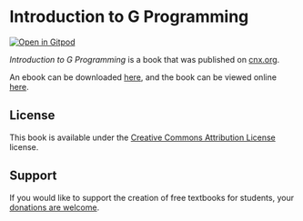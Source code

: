 # Introduction to G Programming

[![Open in Gitpod](https://gitpod.io/button/open-in-gitpod.svg)](https://gitpod.io/from-referrer/)

_Introduction to G Programming_ is a book that was published on [cnx.org](https://cnx.org/).

An ebook can be downloaded [here](https://github.com/cnx-user-books/cnxbook-introduction-to-g-programming/releases/latest), and the book can be viewed online [here](https://github.com/cnx-user-books/cnxbook-introduction-to-g-programming/releases/latest).

## License
This book is available under the [Creative Commons Attribution License](./LICENSE) license.

## Support
If you would like to support the creation of free textbooks for students, your [donations are welcome](https://riceconnect.rice.edu/donation/support-openstax-banner).
